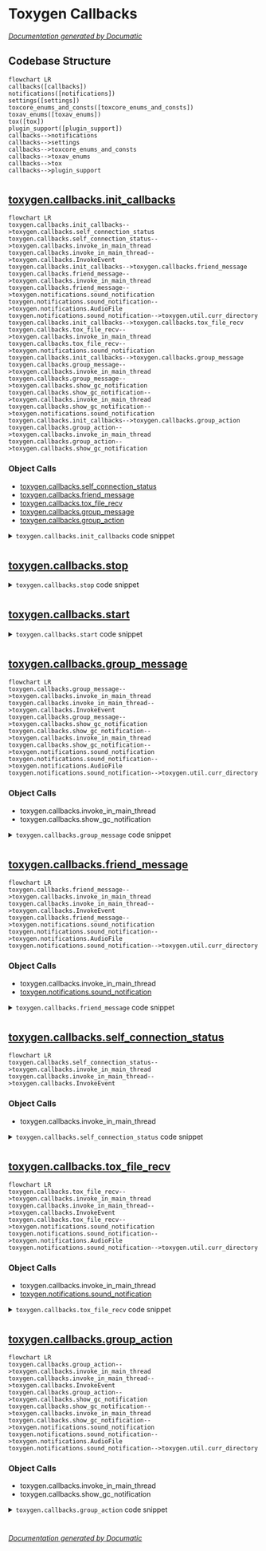 # Toxygen Callbacks

[_Documentation generated by Documatic_](https://www.documatic.com)

<!---Documatic-section-Codebase Structure-start--->
## Codebase Structure

<!---Documatic-block-system_architecture-start--->
```mermaid
flowchart LR
callbacks([callbacks])
notifications([notifications])
settings([settings])
toxcore_enums_and_consts([toxcore_enums_and_consts])
toxav_enums([toxav_enums])
tox([tox])
plugin_support([plugin_support])
callbacks-->notifications
callbacks-->settings
callbacks-->toxcore_enums_and_consts
callbacks-->toxav_enums
callbacks-->tox
callbacks-->plugin_support
```
<!---Documatic-block-system_architecture-end--->

# #
<!---Documatic-section-Codebase Structure-end--->

<!---Documatic-section-toxygen.callbacks.init_callbacks-start--->
## [toxygen.callbacks.init_callbacks](5-toxygen_callbacks.md#toxygen.callbacks.init_callbacks)

<!---Documatic-section-init_callbacks-start--->
```mermaid
flowchart LR
toxygen.callbacks.init_callbacks-->toxygen.callbacks.self_connection_status
toxygen.callbacks.self_connection_status-->toxygen.callbacks.invoke_in_main_thread
toxygen.callbacks.invoke_in_main_thread-->toxygen.callbacks.InvokeEvent
toxygen.callbacks.init_callbacks-->toxygen.callbacks.friend_message
toxygen.callbacks.friend_message-->toxygen.callbacks.invoke_in_main_thread
toxygen.callbacks.friend_message-->toxygen.notifications.sound_notification
toxygen.notifications.sound_notification-->toxygen.notifications.AudioFile
toxygen.notifications.sound_notification-->toxygen.util.curr_directory
toxygen.callbacks.init_callbacks-->toxygen.callbacks.tox_file_recv
toxygen.callbacks.tox_file_recv-->toxygen.callbacks.invoke_in_main_thread
toxygen.callbacks.tox_file_recv-->toxygen.notifications.sound_notification
toxygen.callbacks.init_callbacks-->toxygen.callbacks.group_message
toxygen.callbacks.group_message-->toxygen.callbacks.invoke_in_main_thread
toxygen.callbacks.group_message-->toxygen.callbacks.show_gc_notification
toxygen.callbacks.show_gc_notification-->toxygen.callbacks.invoke_in_main_thread
toxygen.callbacks.show_gc_notification-->toxygen.notifications.sound_notification
toxygen.callbacks.init_callbacks-->toxygen.callbacks.group_action
toxygen.callbacks.group_action-->toxygen.callbacks.invoke_in_main_thread
toxygen.callbacks.group_action-->toxygen.callbacks.show_gc_notification
```

### Object Calls

* [toxygen.callbacks.self_connection_status](5-toxygen_callbacks.md#toxygen.callbacks.self_connection_status)
* [toxygen.callbacks.friend_message](5-toxygen_callbacks.md#toxygen.callbacks.friend_message)
* [toxygen.callbacks.tox_file_recv](5-toxygen_callbacks.md#toxygen.callbacks.tox_file_recv)
* [toxygen.callbacks.group_message](5-toxygen_callbacks.md#toxygen.callbacks.group_message)
* [toxygen.callbacks.group_action](5-toxygen_callbacks.md#toxygen.callbacks.group_action)

<!---Documatic-block-toxygen.callbacks.init_callbacks-start--->
<details>
	<summary><code>toxygen.callbacks.init_callbacks</code> code snippet</summary>

```python
def init_callbacks(tox, window, tray):
    tox.callback_self_connection_status(self_connection_status(tox), 0)
    tox.callback_friend_status(friend_status, 0)
    tox.callback_friend_message(friend_message(window, tray), 0)
    tox.callback_friend_connection_status(friend_connection_status, 0)
    tox.callback_friend_name(friend_name, 0)
    tox.callback_friend_status_message(friend_status_message, 0)
    tox.callback_friend_request(friend_request, 0)
    tox.callback_friend_typing(friend_typing, 0)
    tox.callback_friend_read_receipt(friend_read_receipt, 0)
    tox.callback_file_recv(tox_file_recv(window, tray), 0)
    tox.callback_file_recv_chunk(file_recv_chunk, 0)
    tox.callback_file_chunk_request(file_chunk_request, 0)
    tox.callback_file_recv_control(file_recv_control, 0)
    toxav = tox.AV
    toxav.callback_call_state(call_state, 0)
    toxav.callback_call(call, 0)
    toxav.callback_audio_receive_frame(callback_audio, 0)
    toxav.callback_video_receive_frame(video_receive_frame, 0)
    tox.callback_friend_lossless_packet(lossless_packet, 0)
    tox.callback_friend_lossy_packet(lossy_packet, 0)
    tox.callback_group_invite(group_invite)
    tox.callback_group_message(group_message(window, tray))
    tox.callback_group_action(group_action(window, tray))
    tox.callback_group_title(group_title)
    tox.callback_group_namelist_change(group_namelist_change)
```
</details>
<!---Documatic-block-toxygen.callbacks.init_callbacks-end--->
<!---Documatic-section-init_callbacks-end--->

# #
<!---Documatic-section-toxygen.callbacks.init_callbacks-end--->

<!---Documatic-section-toxygen.callbacks.stop-start--->
## [toxygen.callbacks.stop](5-toxygen_callbacks.md#toxygen.callbacks.stop)

<!---Documatic-section-stop-start--->
<!---Documatic-block-toxygen.callbacks.stop-start--->
<details>
	<summary><code>toxygen.callbacks.stop</code> code snippet</summary>

```python
def stop():
    _thread.stop()
    _thread.join()
```
</details>
<!---Documatic-block-toxygen.callbacks.stop-end--->
<!---Documatic-section-stop-end--->

# #
<!---Documatic-section-toxygen.callbacks.stop-end--->

<!---Documatic-section-toxygen.callbacks.start-start--->
## [toxygen.callbacks.start](5-toxygen_callbacks.md#toxygen.callbacks.start)

<!---Documatic-section-start-start--->
<!---Documatic-block-toxygen.callbacks.start-start--->
<details>
	<summary><code>toxygen.callbacks.start</code> code snippet</summary>

```python
def start():
    _thread.start()
```
</details>
<!---Documatic-block-toxygen.callbacks.start-end--->
<!---Documatic-section-start-end--->

# #
<!---Documatic-section-toxygen.callbacks.start-end--->

<!---Documatic-section-toxygen.callbacks.group_message-start--->
## [toxygen.callbacks.group_message](5-toxygen_callbacks.md#toxygen.callbacks.group_message)

<!---Documatic-section-group_message-start--->
```mermaid
flowchart LR
toxygen.callbacks.group_message-->toxygen.callbacks.invoke_in_main_thread
toxygen.callbacks.invoke_in_main_thread-->toxygen.callbacks.InvokeEvent
toxygen.callbacks.group_message-->toxygen.callbacks.show_gc_notification
toxygen.callbacks.show_gc_notification-->toxygen.callbacks.invoke_in_main_thread
toxygen.callbacks.show_gc_notification-->toxygen.notifications.sound_notification
toxygen.notifications.sound_notification-->toxygen.notifications.AudioFile
toxygen.notifications.sound_notification-->toxygen.util.curr_directory
```

### Object Calls

* toxygen.callbacks.invoke_in_main_thread
* toxygen.callbacks.show_gc_notification

<!---Documatic-block-toxygen.callbacks.group_message-start--->
<details>
	<summary><code>toxygen.callbacks.group_message</code> code snippet</summary>

```python
def group_message(window, tray):

    def wrapped(tox, group_number, peer_number, message, length, user_data):
        message = str(message[:length], 'utf-8')
        invoke_in_main_thread(Profile.get_instance().new_gc_message, group_number, peer_number, TOX_MESSAGE_TYPE['NORMAL'], message)
        show_gc_notification(window, tray, message, group_number, peer_number)
    return wrapped
```
</details>
<!---Documatic-block-toxygen.callbacks.group_message-end--->
<!---Documatic-section-group_message-end--->

# #
<!---Documatic-section-toxygen.callbacks.group_message-end--->

<!---Documatic-section-toxygen.callbacks.friend_message-start--->
## [toxygen.callbacks.friend_message](5-toxygen_callbacks.md#toxygen.callbacks.friend_message)

<!---Documatic-section-friend_message-start--->
```mermaid
flowchart LR
toxygen.callbacks.friend_message-->toxygen.callbacks.invoke_in_main_thread
toxygen.callbacks.invoke_in_main_thread-->toxygen.callbacks.InvokeEvent
toxygen.callbacks.friend_message-->toxygen.notifications.sound_notification
toxygen.notifications.sound_notification-->toxygen.notifications.AudioFile
toxygen.notifications.sound_notification-->toxygen.util.curr_directory
```

### Object Calls

* toxygen.callbacks.invoke_in_main_thread
* [toxygen.notifications.sound_notification](4-toxygen_notifications.md#toxygen.notifications.sound_notification)

<!---Documatic-block-toxygen.callbacks.friend_message-start--->
<details>
	<summary><code>toxygen.callbacks.friend_message</code> code snippet</summary>

```python
def friend_message(window, tray):

    def wrapped(tox, friend_number, message_type, message, size, user_data):
        profile = Profile.get_instance()
        settings = Settings.get_instance()
        message = str(message, 'utf-8')
        invoke_in_main_thread(profile.new_message, friend_number, message_type, message)
        if not window.isActiveWindow():
            friend = profile.get_friend_by_number(friend_number)
            if settings['notifications'] and profile.status != TOX_USER_STATUS['BUSY'] and (not settings.locked):
                invoke_in_main_thread(tray_notification, friend.name, message, tray, window)
            if settings['sound_notifications'] and profile.status != TOX_USER_STATUS['BUSY']:
                sound_notification(SOUND_NOTIFICATION['MESSAGE'])
            invoke_in_main_thread(tray.setIcon, QtGui.QIcon(curr_directory() + '/images/icon_new_messages.png'))
    return wrapped
```
</details>
<!---Documatic-block-toxygen.callbacks.friend_message-end--->
<!---Documatic-section-friend_message-end--->

# #
<!---Documatic-section-toxygen.callbacks.friend_message-end--->

<!---Documatic-section-toxygen.callbacks.self_connection_status-start--->
## [toxygen.callbacks.self_connection_status](5-toxygen_callbacks.md#toxygen.callbacks.self_connection_status)

<!---Documatic-section-self_connection_status-start--->
```mermaid
flowchart LR
toxygen.callbacks.self_connection_status-->toxygen.callbacks.invoke_in_main_thread
toxygen.callbacks.invoke_in_main_thread-->toxygen.callbacks.InvokeEvent
```

### Object Calls

* toxygen.callbacks.invoke_in_main_thread

<!---Documatic-block-toxygen.callbacks.self_connection_status-start--->
<details>
	<summary><code>toxygen.callbacks.self_connection_status</code> code snippet</summary>

```python
def self_connection_status(tox_link):

    def wrapped(tox, connection, user_data):
        print('Connection status: ', str(connection))
        profile = Profile.get_instance()
        if profile.status is None:
            status = tox_link.self_get_status()
            invoke_in_main_thread(profile.set_status, status)
        elif connection == TOX_CONNECTION['NONE']:
            invoke_in_main_thread(profile.set_status, None)
    return wrapped
```
</details>
<!---Documatic-block-toxygen.callbacks.self_connection_status-end--->
<!---Documatic-section-self_connection_status-end--->

# #
<!---Documatic-section-toxygen.callbacks.self_connection_status-end--->

<!---Documatic-section-toxygen.callbacks.tox_file_recv-start--->
## [toxygen.callbacks.tox_file_recv](5-toxygen_callbacks.md#toxygen.callbacks.tox_file_recv)

<!---Documatic-section-tox_file_recv-start--->
```mermaid
flowchart LR
toxygen.callbacks.tox_file_recv-->toxygen.callbacks.invoke_in_main_thread
toxygen.callbacks.invoke_in_main_thread-->toxygen.callbacks.InvokeEvent
toxygen.callbacks.tox_file_recv-->toxygen.notifications.sound_notification
toxygen.notifications.sound_notification-->toxygen.notifications.AudioFile
toxygen.notifications.sound_notification-->toxygen.util.curr_directory
```

### Object Calls

* toxygen.callbacks.invoke_in_main_thread
* [toxygen.notifications.sound_notification](4-toxygen_notifications.md#toxygen.notifications.sound_notification)

<!---Documatic-block-toxygen.callbacks.tox_file_recv-start--->
<details>
	<summary><code>toxygen.callbacks.tox_file_recv</code> code snippet</summary>

```python
def tox_file_recv(window, tray):

    def wrapped(tox, friend_number, file_number, file_type, size, file_name, file_name_size, user_data):
        profile = Profile.get_instance()
        settings = Settings.get_instance()
        if file_type == TOX_FILE_KIND['DATA']:
            print('File')
            try:
                file_name = str(file_name[:file_name_size], 'utf-8')
            except:
                file_name = 'toxygen_file'
            invoke_in_main_thread(profile.incoming_file_transfer, friend_number, file_number, size, file_name)
            if not window.isActiveWindow():
                friend = profile.get_friend_by_number(friend_number)
                if settings['notifications'] and profile.status != TOX_USER_STATUS['BUSY'] and (not settings.locked):
                    file_from = QtWidgets.QApplication.translate('Callback', 'File from')
                    invoke_in_main_thread(tray_notification, file_from + ' ' + friend.name, file_name, tray, window)
                if settings['sound_notifications'] and profile.status != TOX_USER_STATUS['BUSY']:
                    sound_notification(SOUND_NOTIFICATION['FILE_TRANSFER'])
                invoke_in_main_thread(tray.setIcon, QtGui.QIcon(curr_directory() + '/images/icon_new_messages.png'))
        else:
            print('Avatar')
            invoke_in_main_thread(profile.incoming_avatar, friend_number, file_number, size)
    return wrapped
```
</details>
<!---Documatic-block-toxygen.callbacks.tox_file_recv-end--->
<!---Documatic-section-tox_file_recv-end--->

# #
<!---Documatic-section-toxygen.callbacks.tox_file_recv-end--->

<!---Documatic-section-toxygen.callbacks.group_action-start--->
## [toxygen.callbacks.group_action](5-toxygen_callbacks.md#toxygen.callbacks.group_action)

<!---Documatic-section-group_action-start--->
```mermaid
flowchart LR
toxygen.callbacks.group_action-->toxygen.callbacks.invoke_in_main_thread
toxygen.callbacks.invoke_in_main_thread-->toxygen.callbacks.InvokeEvent
toxygen.callbacks.group_action-->toxygen.callbacks.show_gc_notification
toxygen.callbacks.show_gc_notification-->toxygen.callbacks.invoke_in_main_thread
toxygen.callbacks.show_gc_notification-->toxygen.notifications.sound_notification
toxygen.notifications.sound_notification-->toxygen.notifications.AudioFile
toxygen.notifications.sound_notification-->toxygen.util.curr_directory
```

### Object Calls

* toxygen.callbacks.invoke_in_main_thread
* toxygen.callbacks.show_gc_notification

<!---Documatic-block-toxygen.callbacks.group_action-start--->
<details>
	<summary><code>toxygen.callbacks.group_action</code> code snippet</summary>

```python
def group_action(window, tray):

    def wrapped(tox, group_number, peer_number, message, length, user_data):
        message = str(message[:length], 'utf-8')
        invoke_in_main_thread(Profile.get_instance().new_gc_message, group_number, peer_number, TOX_MESSAGE_TYPE['ACTION'], message)
        show_gc_notification(window, tray, message, group_number, peer_number)
    return wrapped
```
</details>
<!---Documatic-block-toxygen.callbacks.group_action-end--->
<!---Documatic-section-group_action-end--->

# #
<!---Documatic-section-toxygen.callbacks.group_action-end--->

[_Documentation generated by Documatic_](https://www.documatic.com)